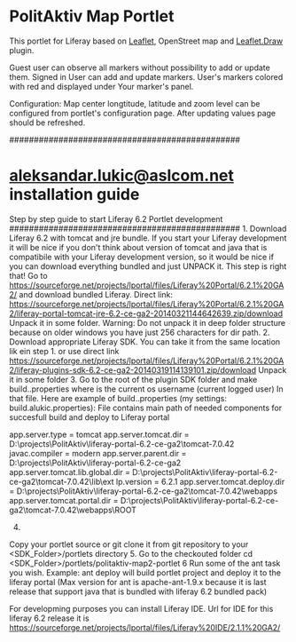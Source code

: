 # PolitAktiv Map Portlet
This portlet for Liferay based on [Leaflet](http://leafletjs.com), OpenStreet map and [Leaflet.Draw](https://github.com/Leaflet/Leaflet.draw) plugin.

Guest user can observe all markers without possibility to add or update them.
Signed in User can add and update markers. User's markers colored with red and displayed under Your marker's panel. 


Configuration:
	Map center longtitude, latitude and zoom level can be configured from portlet's configuration page. After updating values page should be refreshed.

###############################################
# aleksandar.lukic@aslcom.net installation guide

Step by step guide to start Liferay 6.2 Portlet development 
###############################################
1.
 Download Liferay 6.2 with tomcat and jre bundle. If you start your Liferay development it will be nice if you don't think about version of tomcat and java that is compatibile with your Liferay development version,
 so it would be nice if you can download everything bundled and just UNPACK it. This step is right that!
 Go to https://sourceforge.net/projects/lportal/files/Liferay%20Portal/6.2.1%20GA2/
and download bundled Liferay. Direct link: https://sourceforge.net/projects/lportal/files/Liferay%20Portal/6.2.1%20GA2/liferay-portal-tomcat-jre-6.2-ce-ga2-20140321144642639.zip/download
Unpack it in some folder. 
Warning: Do not unpack it in deep folder structure because on older windows you have just 256 characters for dir path.
2.
 Download appropriate Liferay SDK. You can take it from the same location lik ein step 1.
or use direct link https://sourceforge.net/projects/lportal/files/Liferay%20Portal/6.2.1%20GA2/liferay-plugins-sdk-6.2-ce-ga2-20140319114139101.zip/download
Unpack it in some folder
3.
 Go to the root of the plugin SDK folder and make  build.<username>.properties where <username> is the current os username (current logged user)
In that file.
Here are example of build.<username>.properties (my settings: build.alukic.properties):
File contains main path of needed components for succesfull build and deploy to Liferay portal

app.server.type = tomcat
app.server.tomcat.dir = D:\\projects\\PolitAktiv\\liferay-portal-6.2-ce-ga2\\tomcat-7.0.42
javac.compiler = modern
app.server.parent.dir = D:\\projects\\PolitAktiv\\liferay-portal-6.2-ce-ga2
app.server.tomcat.lib.global.dir = D:\\projects\\PolitAktiv\\liferay-portal-6.2-ce-ga2\\tomcat-7.0.42\\lib\\ext
lp.version = 6.2.1
app.server.tomcat.deploy.dir = D:\\projects\\PolitAktiv\\liferay-portal-6.2-ce-ga2\\tomcat-7.0.42\\webapps
app.server.tomcat.portal.dir = D:\\projects\\PolitAktiv\\liferay-portal-6.2-ce-ga2\\tomcat-7.0.42\\webapps\\ROOT

4.
Copy your portlet source or git clone it from git repository to your  <SDK_Folder>/portlets directory
5.
Go to the checkouted folder cd  <SDK_Folder>/portlets/politaktiv-map2-portlet
6 Run some of the ant task you wish. Example:
ant deploy will build portlet project and deploy it to the liferay portal (Max version for ant is apache-ant-1.9.x because it is last release that support java that is bundled with liferay 6.2 bundled pack)

For developming purposes you can install Liferay IDE. Url for IDE for this liferay 6.2 release it is
https://sourceforge.net/projects/lportal/files/Liferay%20IDE/2.1.1%20GA2/




